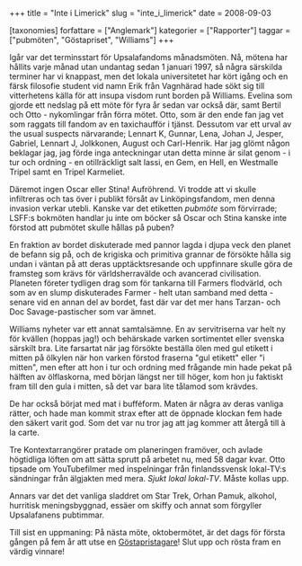 +++
title = "Inte i Limerick"
slug = "inte_i_limerick"
date = 2008-09-03

[taxonomies]
forfattare = ["Anglemark"]
kategorier = ["Rapporter"]
taggar = ["pubmöten", "Göstapriset", "Williams"]
+++

Igår var det terminsstart för Upsalafandoms månadsmöten. Nå, mötena har hållits varje månad utan undantag sedan 1 januari 1997, så några särskilda terminer har vi knappast, men det lokala universitetet har kört igång och en färsk filosofie student vid namn Erik från Vagnhärad hade sökt sig till vitterhetens källa för att insupa visdom runt borden på Williams. Evelina som gjorde ett nedslag på ett möte för fyra år sedan var också där, samt Bertil och Otto - nykomlingar från förra mötet. Otto, som är den ende fan jag vet som raggats till fandom av en taxichaufför i tjänst. Dessutom var ett urval av the usual suspects närvarande; Lennart K, Gunnar, Lena, Johan J, Jesper, Gabriel, Lennart J, Jolkkonen, August och Carl-Henrik. Har jag glömt någon beklagar jag, jag förde inga anteckningar utan detta minne är silat genom - i tur och ordning - en otillräckligt salt lassi, en Gem, en Hell, en Westmalle Tripel samt en Tripel Karmeliet.

Däremot ingen Oscar eller Stina! Aufröhrend. Vi trodde att vi skulle infiltreras och tas över i publikt försåt av Linköpingsfandom, men denna invasion verkar utebli. Kanske var det etiketten <em>pubmöte</em> som förvirrade; LSFF:s bokmöten handlar ju inte om böcker så Oscar och Stina kanske inte förstod att pubmötet skulle hållas på puben?

En fraktion av bordet diskuterade med pannor lagda i djupa veck den planet de befann sig på, och de krigiska och primitiva grannar de försökte hålla sig undan i väntan på att deras upptäcktsresande och uppfinnare skulle göra de framsteg som krävs för världsherravälde och avancerad civilisation. Planeten företer tydligen drag som för tankarna till Farmers flodvärld, och som av en slump diskuterades Farmer - helt utan samband med detta - senare vid en annan del av bordet, fast där var det mer hans Tarzan- och Doc Savage-pastischer som var ämnet.

Williams nyheter var ett annat samtalsämne. En av servitriserna var helt ny för kvällen (hoppas jag!) och behärskade varken sortimentet eller svenska särskilt bra. Lite farsartat när jag försökte beställa ölen med gul etikett i mitten på ölkylen när hon varken förstod fraserna "gul etikett" eller "i mitten", men efter att hon i tur och ordning med frågande min hade pekat på hälften av ölflaskorna, med början längst ner till höger, kom hon ju faktiskt fram till den gula i mitten, så det var bara lite tålamod som krävdes.

De har också börjat med mat i bufféform. Maten är några av deras vanliga rätter, och hade man kommit strax efter att de öppnade klockan fem hade den säkert varit god. Som det var nu tror jag att jag kommer att återgå till à la carte.

Tre Kontextarrangörer pratade om planeringen framöver, och avlade högtidliga löften om att sätta sprutt på arbetet nu, med 58 dagar kvar. Otto tipsade om YouTubefilmer med inspelningar från finlandssvensk lokal-TV:s sändningar från älgjakten med mera. <em>Sjukt lokal lokal-TV</em>. Måste kollas upp.

Annars var det det vanliga sladdret om Star Trek, Orhan Pamuk, alkohol, hurritisk meningsbyggnad, essäer om skiffy och annat som förgyller Upsalafanens pubtimmar.

Till sist en uppmaning: På nästa möte, oktobermötet, är det dags för första gången på fem år att utse en <a title="Göstapriset" href="http://sfweb.dang.se/a/gosta/gostapriset.html" target="_blank">Göstapristagare</a>! Slut upp och rösta fram en värdig vinnare!
